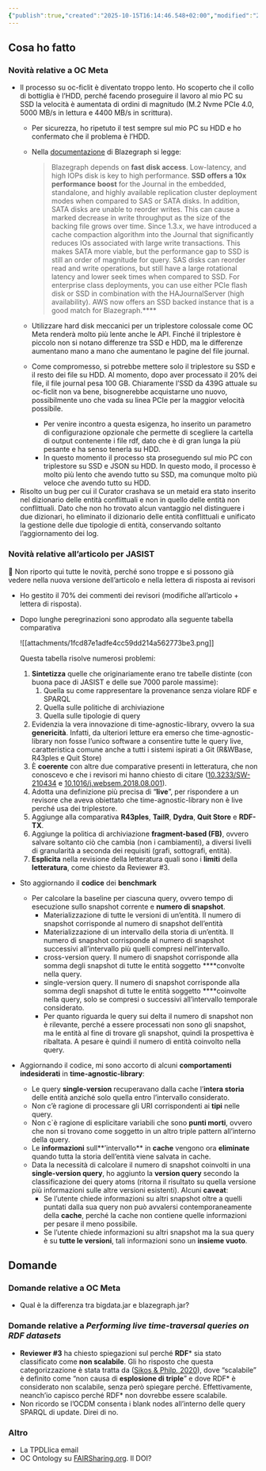 ```yaml
---
{"publish":true,"created":"2025-10-15T16:14:46.548+02:00","modified":"2022-08-30T12:00:00.000+02:00","cssclasses":""}
---
```



## Cosa ho fatto

### Novità relative a OC Meta

- Il processo su oc-ficlit è diventato troppo lento. Ho scoperto che il collo di bottiglia è l’HDD, perché facendo proseguire il lavoro al mio PC su SSD la velocità è aumentata di ordini di magnitudo (M.2 Nvme PCIe 4.0, 5000 MB/s in lettura e 4400 MB/s in scrittura).
    - Per sicurezza, ho ripetuto il test sempre sul mio PC su HDD e ho confermato che il problema è l’HDD.
    - Nella [documentazione](https://github.com/blazegraph/database/wiki/IOOptimization) di Blazegraph si legge:
        
        > Blazegraph depends on **fast** **disk access**. Low-latency, and high IOPs disk is key to high performance. **SSD offers a 10x performance** **boost** for the Journal in the embedded, standalone, and highly available replication cluster deployment modes when compared to SAS or SATA disks. In addition, SATA disks are unable to reorder writes. This can cause a marked decrease in write throughput as the size of the backing file grows over time. Since 1.3.x, we have introduced a cache compaction algorithm into the Journal that significantly reduces IOs associated with large write transactions. This makes SATA more viable, but the performance gap to SSD is still an order of magnitude for query. SAS disks can reorder read and write operations, but still have a large rotational latency and lower seek times when compared to SSD. For enterprise class deployments, you can use either PCIe flash disk or SSD in combination with the HAJournalServer (high availability). AWS now offers an SSD backed instance that is a good match for Blazegraph.****
        > 
    - Utilizzare hard disk meccanici per un triplestore colossale come OC Meta renderà molto più lente anche le API. Finché il triplestore è piccolo non si notano differenze tra SSD e HDD, ma le differenze aumentano mano a mano che aumentano le pagine del file journal.
    - Come compromesso, si potrebbe mettere solo il triplestore su SSD e il resto dei file su HDD. Al momento, dopo aver processato il 20% dei file, il file journal pesa 100                                                                                                                                                                                                                                                                                                                                                                                                                                                                                                                                                                                                                                                                                                                                                                                                                                                                                       GB. Chiaramente l’SSD da 439G attuale su oc-ficlit non va bene, bisognerebbe acquistarne uno nuovo, possibilmente uno che vada su linea PCIe per la maggior velocità possibile.
        - Per venire incontro a questa esigenza, ho inserito un parametro di configurazione opzionale che permette di scegliere la cartella di output contenente i file rdf, dato che è di gran lunga la più pesante e ha senso tenerla su HDD.
        - In questo momento il processo sta proseguendo sul mio PC con triplestore su SSD e JSON su HDD. In questo modo, il processo è molto più lento che avendo tutto su SSD, ma comunque molto più veloce che avendo tutto su HDD.
- Risolto un bug per cui il Curator crashava se un metaid era stato inserito nel dizionario delle entità conflittuali e non in quello delle entità non conflittuali. Dato che non ho trovato alcun vantaggio nel distinguere i due dizionari, ho eliminato il dizionario delle entità conflittuali e unificato la gestione delle due tipologie di entità, conservando soltanto l’aggiornamento dei log.

### Novità relative all’articolo per JASIST

<aside>
📌 Non riporto qui tutte le novità, perché sono troppe e si possono già vedere nella nuova versione dell’articolo e nella lettera di risposta ai revisori

</aside>

- Ho gestito il 70% dei commenti dei revisori (modifiche all’articolo + lettera di risposta).
- Dopo lunghe peregrinazioni sono approdato alla seguente tabella comparativa
    
    ![[attachments/1fcd87e1adfe4cc59dd214a562773be3.png]]
    
    Questa tabella risolve numerosi problemi:
    
    1. **Sintetizza** quelle che originariamente erano tre tabelle distinte (con buona pace di JASIST e delle sue 7000 parole massime):
        1. Quella su come rappresentare la provenance senza violare RDF e SPARQL
        2. Quella sulle politiche di archiviazione
        3. Quella sulle tipologie di query
    2. Evidenzia la vera innovazione di time-agnostic-library, ovvero la sua **genericità**. Infatti, da ulteriori letture era emerso che time-agnostic-library non fosse l’unico software a consentire tutte le query live, caratteristica comune anche a tutti i sistemi ispirati a Git (R&WBase, R43ples e Quit Store)
    3. È **coerente** con altre due comparative presenti in letteratura, che non conoscevo e che i revisori mi hanno chiesto di citare ([10.3233/SW-210434](http://doi.org/10.3233/SW-210434) e [10.1016/j.websem.2018.08.001](https://doi.org/10.1016/j.websem.2018.08.001)).
    4. Adotta una definizione più precisa di “**live**”, per rispondere a un revisore che aveva obiettato che time-agnostic-library non è live perché usa dei triplestore.
    5. Aggiunge alla comparativa **R43ples**, **TailR**, **Dydra**, **Quit Store** e **RDF-TX**.
    6. Aggiunge la politica di archiviazione **fragment-based (FB)**, ovvero salvare soltanto ciò che cambia (non i cambiamenti), a diversi livelli di granularità a seconda dei requisiti (grafi, sottografi, entità). 
    7. **Esplicita** nella revisione della letteratura quali sono i **limiti** della **letteratura**, come chiesto da Reviewer #3.
- Sto aggiornando il **codice** dei **benchmark**
    - Per calcolare la baseline per ciascuna query, ovvero tempo di esecuzione sullo snapshot corrente e **numero di snapshot**.
        - Materializzazione di tutte le versioni di un’entità. Il numero di snapshot corrisponde al numero di snapshot dell’entità
        - Materializzazione di un intervallo della storia di un’entità. Il numero di snapshot corrisponde al numero di snapshot successivi all’intervallo più quelli compresi nell’intervallo.
        - cross-version query. Il numero di snapshot corrisponde alla somma degli snapshot di tutte le entità soggetto ****convolte nella query.
        - single-version query. Il numero di snapshot corrisponde alla somma degli snapshot di tutte le entità soggetto ****coinvolte nella query, solo se compresi o successivi all’intervallo temporale considerato.
        - Per quanto riguarda le query sui delta il numero di snapshot non è rilevante, perché a essere processati non sono gli snapshot, ma le entità al fine di trovare gli snapshot, quindi la prospettiva è ribaltata. A pesare è quindi il numero di entità coinvolto nella query.
- Aggiornando il codice, mi sono accorto di alcuni **comportamenti indesiderati** in **time-agnostic-library**:
    - Le query **single-version** recuperavano dalla cache l’**intera storia** delle entità anziché solo quella entro l’intervallo considerato.
    - Non c’è ragione di processare gli URI corrispondenti ai **tipi** nelle query.
    - Non c`è ragione di esplicitare variabili che sono **punti morti**, ovvero che non si trovano come soggetto in un altro triple pattern all’interno della query.
    - Le **informazioni** sull**’intervallo** in **cache** vengono ora **eliminate** quando tutta la storia dell’entità viene salvata in cache.
    - Data la necessità di calcolare il numero di snapshot coinvolti in una **single-version query**, ho aggiunto la **version query** secondo la classificazione dei query atoms (ritorna il risultato su quella versione più informazioni sulle altre versioni esistenti). Alcuni **caveat**:
        - Se l’utente chiede informazioni su altri snapshot oltre a quelli puntati dalla sua query non può avvalersi contemporaneamente della **cache**, perché la cache non contiene quelle informazioni per pesare il meno possibile.
        - Se l’utente chiede informazioni su altri snapshot ma la sua query è su **tutte le versioni**, tali informazioni sono un **insieme vuoto**.

## Domande

### Domande relative a OC Meta

- Qual è la differenza tra bigdata.jar e blazegraph.jar?

### Domande relative a *Performing live time-traversal queries on RDF datasets*

- **Reviewer #3** ha chiesto spiegazioni sul perché **RDF*** sia stato classificato come **non scalabile**. Gli ho risposto che questa categorizzazione è stata tratta da ([Sikos & Philp, 2020](https://doi.org/10.1007/s41019-020-00118-0)), dove “scalabile” è definito come “non causa di **esplosione di triple**” e dove RDF* è considerato non scalabile, senza però spiegare perché. Effettivamente, neanch’io capisco perché RDF* non dovrebbe essere scalabile.
- Non ricordo se l’OCDM consenta i blank nodes all’interno delle query SPARQL di update. Direi di no.

### Altro

- La TPDLlica email
- OC Ontology su [FAIRSharing.org](http://FAIRSharing.org). Il DOI?